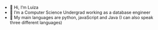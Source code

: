 - 👋 Hi, I’m Luiza
- 🌱 I’m a Computer Science Undergrad working as a database engineer
- 🌱 My main languages are python, javaScript and Java
 (I can also speak three different languages)

<!---
buNuLu/buNuLu is a ✨ special ✨ repository because its `README.md` (this file) appears on your GitHub profile.
You can click the Preview link to take a look at your changes.
--->

